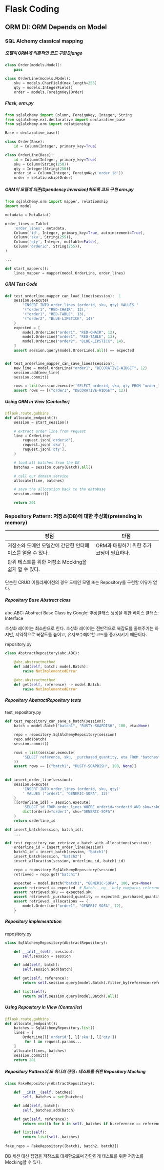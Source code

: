 # Flask Coding

## ORM DI: ORM Depends on Model

### SQL Alchemy classical mapping

##### 모델이 ORM에 의존적인 코드 구현 Django

```python
class Order(models.Model):
    pass

class OrderLine(models.Model):
    sku = models.CharField(max_length=255)
    qty = models.IntegerField()
    order = models.ForeignKey(Order)
```

##### Flask, orm.py

```python
from sqlalchemy import Column, ForeignKey, Integer, String
from sqlalchemy.ext.declarative import declarative_base
from sqlalchemy.orm import relationship

Base = declarative_base()

class Order(Base):
    id = Column(Integer, primary_key=True)

class OrderLine(Base):
    id = Column(Integer, primary_key=True)
    sku = Column(String(250))
    qty = Integer(String(250))
    order_id = Column(Integer, ForeignKey('order.id'))
    order = relationship(Order)
```

##### ORM이 모델에 의존(Dpendency Inversion)하도록 코드 구현 orm.py

```python
from sqlalchemy.orm import mapper, relationship
import model

metadata = MetaData()

order_lines = Table(  
    'order_lines', metadata,
    Column('id', Integer, primary_key=True, autoincrement=True),
    Column('sku', String(255)),
    Column('qty', Integer, nullable=False),
    Column('orderid', String(255)),
)

...

def start_mappers():
    lines_mapper = mapper(model.OrderLine, order_lines)  
```

##### ORM Test Code

```python
def test_orderline_mapper_can_load_lines(session):  1
    session.execute(
        'INSERT INTO order_lines (orderid, sku, qty) VALUES '
        '("order1", "RED-CHAIR", 12),'
        '("order1", "RED-TABLE", 13),'
        '("order2", "BLUE-LIPSTICK", 14)'
    )
    expected = [
        model.OrderLine("order1", "RED-CHAIR", 12),
        model.OrderLine("order1", "RED-TABLE", 13),
        model.OrderLine("order2", "BLUE-LIPSTICK", 14),
    ]
    assert session.query(model.OrderLine).all() == expected


def test_orderline_mapper_can_save_lines(session):
    new_line = model.OrderLine("order1", "DECORATIVE-WIDGET", 12)
    session.add(new_line)
    session.commit()

    rows = list(session.execute('SELECT orderid, sku, qty FROM "order_lines"'))
    assert rows == [("order1", "DECORATIVE-WIDGET", 12)]

```

##### Using ORM in View (Contorller)

```python
@flask.route.gubbins
def allocate_endpoint():
    session = start_session()

    # extract order line from request
    line = OrderLine(
        request.json['orderid'],
        request.json['sku'],
        request.json['qty'],
    )

    # load all batches from the DB
    batches = session.query(Batch).all()

    # call our domain service
    allocate(line, batches)

    # save the allocation back to the database
    session.commit()

    return 201
```

### Repository Pattern: 저장소(DB)에 대한 추상화(pretending in memory)

| 장점                                                       | 단점                                      |
| ---------------------------------------------------------- | ----------------------------------------- |
| 저장소와 도메인 모델간에 간단한 인터페이스를 얻을 수 있다. | ORM과 매핑하기 위한 추가 코딩이 필요하다. |
| 단위 테스트를 위한 저장소 Mocking을 쉽게 할 수 있다.       |                                           |

단순한 CRUD 어플리케이션의 경우 도메인 모델 또는 Repository를 구현할 이유가 없다.

##### Repository Base Abstract class

abc.ABC: Abstract Base Class by Google: 추상클래스 생성을 위한 베이스 클래스: Interface

추상화 레이어는 최소한으로 한다. 추상화 레이어는 전반적으로 복잡도를 줄여주기는 하지만, 지역적으로 복잡도를 높이고, 유지보수해야할 코드를 증가시키기 때문이다.

repository.py

```python
class AbstractRepository(abc.ABC):

    @abc.abstractmethod  
    def add(self, batch: model.Batch):
        raise NotImplementedError  

    @abc.abstractmethod
    def get(self, reference) -> model.Batch:
        raise NotImplementedError

```

##### Repository AbstractRepository tests

test_repository.py

```python
def test_repository_can_save_a_batch(session):
    batch = model.Batch("batch1", "RUSTY-SOAPDISH", 100, eta=None)

    repo = repository.SqlAlchemyRepository(session)
    repo.add(batch)  
    session.commit()  

    rows = list(session.execute(
        'SELECT reference, sku, _purchased_quantity, eta FROM "batches"'  
    ))
    assert rows == [("batch1", "RUSTY-SOAPDISH", 100, None)]
    
    
def insert_order_line(session):
    session.execute(  
        'INSERT INTO order_lines (orderid, sku, qty)'
        ' VALUES ("order1", "GENERIC-SOFA", 12)'
    )
    [[orderline_id]] = session.execute(
        'SELECT id FROM order_lines WHERE orderid=:orderid AND sku=:sku',
        dict(orderid="order1", sku="GENERIC-SOFA")
    )
    return orderline_id

def insert_batch(session, batch_id):  
    ...

def test_repository_can_retrieve_a_batch_with_allocations(session):
    orderline_id = insert_order_line(session)
    batch1_id = insert_batch(session, "batch1")
    insert_batch(session, "batch2")
    insert_allocation(session, orderline_id, batch1_id)  

    repo = repository.SqlAlchemyRepository(session)
    retrieved = repo.get("batch1")

    expected = model.Batch("batch1", "GENERIC-SOFA", 100, eta=None)
    assert retrieved == expected  # Batch.__eq__ only compares reference  3
    assert retrieved.sku == expected.sku  
    assert retrieved._purchased_quantity == expected._purchased_quantity
    assert retrieved._allocations == {  
        model.OrderLine("order1", "GENERIC-SOFA", 12),
    }

```

##### Repository implementation

repository.py

```python
class SqlAlchemyRepository(AbstractRepository):

    def __init__(self, session):
        self.session = session

    def add(self, batch):
        self.session.add(batch)

    def get(self, reference):
        return self.session.query(model.Batch).filter_by(reference=reference).one()

    def list(self):
        return self.session.query(model.Batch).all()
```

##### Using Repository in View (Contorller)

```python
@flask.route.gubbins
def allocate_endpoint():
    batches = SqlAlchemyRepository.list()
    lines = [
        OrderLine(l['orderid'], l['sku'], l['qty'])
         for l in request.params...
    ]
    allocate(lines, batches)
    session.commit()
    return 201
```

##### Repository Pattern의 또 하나의 장점 : 테스트를 위한 Repository Mocking

```python
class FakeRepository(AbstractRepository):

    def __init__(self, batches):
        self._batches = set(batches)

    def add(self, batch):
        self._batches.add(batch)

    def get(self, reference):
        return next(b for b in self._batches if b.reference == reference)

    def list(self):
        return list(self._batches)
    
fake_repo = FakeRepository([batch1, batch2, batch3])
```

DB 세션 대신 집합을 저장소로 대체함으로써 간단하게 테스트를 위한 저장소를 Mocking할 수 있다.
